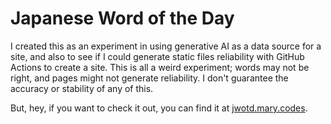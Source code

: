 # Japanese Word of the Day

I created this as an experiment in using generative AI as a data source for a site, and also to see if I could generate static files reliability with GitHub Actions to create a site. This is all a weird experiment; words may not be right, and pages might not generate reliability. I don't guarantee the accuracy or stability of any of this.

But, hey, if you want to check it out, you can find it at [jwotd.mary.codes](https://jwotd.mary.codes).
